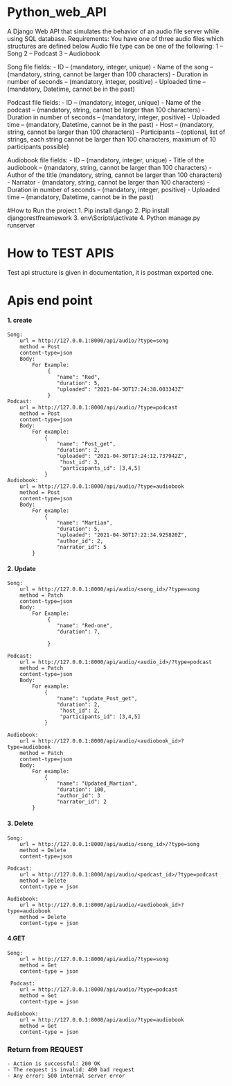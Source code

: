 # Python_web_API 

A Django Web API that simulates the behavior of an audio file
server while using SQL database.
Requirements: You have one of three audio files which structures are defined below
Audio file type can be one of the following:
    1 – Song
    2 – Podcast
    3 – Audiobook

Song file fields:
        - ID – (mandatory, integer, unique)
        - Name of the song – (mandatory, string, cannot be larger than 100
        characters)
        - Duration in number of seconds – (mandatory, integer, positive)
        - Uploaded time – (mandatory, Datetime, cannot be in the past)
        
Podcast file fields:
        - ID – (mandatory, integer, unique)
        - Name of the podcast – (mandatory, string, cannot be larger than 100
        characters)
        - Duration in number of seconds – (mandatory, integer, positive)
        - Uploaded time – (mandatory, Datetime, cannot be in the past)
        - Host – (mandatory, string, cannot be larger than 100 characters)
        - Participants – (optional, list of strings, each string cannot be larger than
        100 characters, maximum of 10 participants possible)
        
Audiobook file fields:
        - ID – (mandatory, integer, unique)
        - Title of the audiobook – (mandatory, string, cannot be larger than 100
        characters)
        - Author of the title (mandatory, string, cannot be larger than 100
        characters)
        - Narrator - (mandatory, string, cannot be larger than 100 characters)
        - Duration in number of seconds – (mandatory, integer, positive)
        - Uploaded time – (mandatory, Datetime, cannot be in the past)


#How to Run the project
    1. Pip install django
    2. Pip install djangorestfreamework
    3. env\Scripts\activate 
    4. Python manage.py runserver

# How to TEST APIS
Test api structure is given in documentation, it is postman exported one.

# Apis end point

#### 1. create
    Song:
        url = http://127.0.0.1:8000/api/audio/?type=song
        method = Post
        content-type=json
        Body:
            For Example:
                 {
                    "name": "Red",
                    "duration": 5,
                    "uploaded": "2021-04-30T17:24:38.003343Z"
                 }
    Podcast:
        url = http://127.0.0.1:8000/api/audio/?type=podcast
        method = Post
        content-type=json
        Body:
            For example:
                {    
                    "name": "Post_get",
                    "duration": 2,
                    "uploaded": "2021-04-30T17:24:12.737942Z",
                     "host_id": 3,
                     "participants_id": [3,4,5]
                }
    Audiobook:
        url = http://127.0.0.1:8000/api/audio/?type=audiobook
        method = Post
        content-type=json
        Body:
            For example:
                {
                    "name": "Martian",
                    "duration": 5,
                    "uploaded": "2021-04-30T17:22:34.925820Z",
                    "author_id": 2,
                    "narrator_id": 5
            }
        
#### 2. Update
    Song:
        url = http://127.0.0.1:8000/api/audio/<song_id>/?type=song
        method = Patch
        content-type=json
        Body:
            For Example:
                 {
                    "name": "Red-one",
                    "duration": 7,
                   
                 }
            
    Podcast:
        url = http://127.0.0.1:8000/api/audio/<audio_id>/?type=podcast
        method = Patch
        content-type=json
        Body:
            For example:
                {    
                    "name": "update_Post_get",
                    "duration": 2,
                     "host_id": 2,
                     "participants_id": [3,4,5]
                }
            
    Audiobook:
        url = http://127.0.0.1:8000/api/audio/<audiobook_id>?type=audiobook
        method = Patch
        content-type=json
        Body:
            For example:
                {
                    "name": "Updated_Martian",
                    "duration": 100,
                    "author_id": 3
                    "narrator_id": 2
            }
            
#### 3. Delete
    Song:
        url = http://127.0.0.1:8000/api/audio/<song_id>/?type=song
        method = Delete
        content-type=json
            
    Podcast:
        url = http://127.0.0.1:8000/api/audio/<podcast_id>/?type=podcast
        method = Delete
        content-type = json
        
    Audiobook:
        url = http://127.0.0.1:8000/api/audio/<audiobook_id>?type=audiobook
        method = Delete
        content-type = json

#### 4.GET

    Song:
        url = http://127.0.0.1:8000/api/audio/?type=song
        method = Get
        content-type = json
        
     Podcast:
        url = http://127.0.0.1:8000/api/audio/?type=podcast
        method = Get
        content-type = json
        
    Audiobook:
        url = http://127.0.0.1:8000/api/audio/?type=audiobook
        method = Get
        content-type = json
              
    
    
### Return from REQUEST

    - Action is successful: 200 OK
    - The request is invalid: 400 bad request
    - Any error: 500 internal server error



